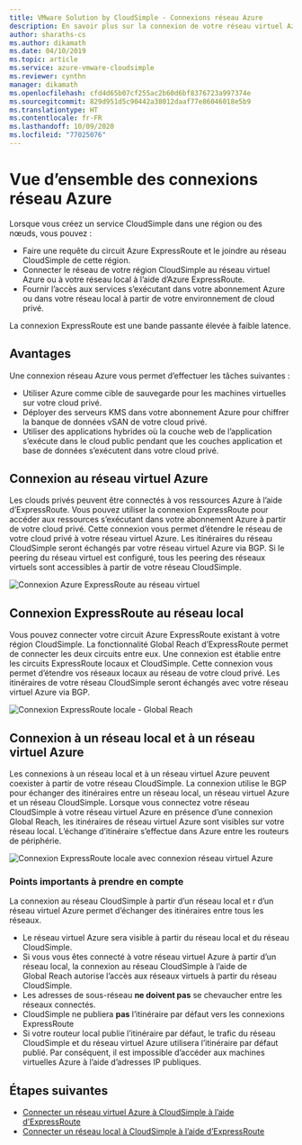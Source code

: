 ```yaml
---
title: VMware Solution by CloudSimple - Connexions réseau Azure
description: En savoir plus sur la connexion de votre réseau virtuel Azure au réseau de votre région CloudSimple
author: sharaths-cs
ms.author: dikamath
ms.date: 04/10/2019
ms.topic: article
ms.service: azure-vmware-cloudsimple
ms.reviewer: cynthn
manager: dikamath
ms.openlocfilehash: cfd4d65b07cf255ac2b60d6bf8376723a997374e
ms.sourcegitcommit: 829d951d5c90442a38012daaf77e86046018e5b9
ms.translationtype: HT
ms.contentlocale: fr-FR
ms.lasthandoff: 10/09/2020
ms.locfileid: "77025076"
---
```

# <a name="azure-network-connections-overview"></a>Vue d’ensemble des connexions réseau Azure

Lorsque vous créez un service CloudSimple dans une région ou des nœuds, vous pouvez :

* Faire une requête du circuit Azure ExpressRoute et le joindre au réseau CloudSimple de cette région.
* Connecter le réseau de votre région CloudSimple au réseau virtuel Azure ou à votre réseau local à l’aide d’Azure ExpressRoute.
* Fournir l’accès aux services s’exécutant dans votre abonnement Azure ou dans votre réseau local à partir de votre environnement de cloud privé.

La connexion ExpressRoute est une bande passante élevée à faible latence.

## <a name="benefits"></a>Avantages

Une connexion réseau Azure vous permet d’effectuer les tâches suivantes :

* Utiliser Azure comme cible de sauvegarde pour les machines virtuelles sur votre cloud privé.
* Déployer des serveurs KMS dans votre abonnement Azure pour chiffrer la banque de données vSAN de votre cloud privé.
* Utiliser des applications hybrides où la couche web de l’application s’exécute dans le cloud public pendant que les couches application et base de données s’exécutent dans votre cloud privé.

## <a name="azure-virtual-network-connection"></a>Connexion au réseau virtuel Azure

Les clouds privés peuvent être connectés à vos ressources Azure à l’aide d’ExpressRoute.  Vous pouvez utiliser la connexion ExpressRoute pour accéder aux ressources s’exécutant dans votre abonnement Azure à partir de votre cloud privé.  Cette connexion vous permet d’étendre le réseau de votre cloud privé à votre réseau virtuel Azure.  Les itinéraires du réseau CloudSimple seront échangés par votre réseau virtuel Azure via BGP.  Si le peering du réseau virtuel est configuré, tous les peering des réseaux virtuels sont accessibles à partir de votre réseau CloudSimple.

![Connexion Azure ExpressRoute au réseau virtuel](media/cloudsimple-azure-network-connection.png)

## <a name="expressroute-connection-to-on-premises-network"></a>Connexion ExpressRoute au réseau local

Vous pouvez connecter votre circuit Azure ExpressRoute existant à votre région CloudSimple. La fonctionnalité Global Reach d’ExpressRoute permet de connecter les deux circuits entre eux.  Une connexion est établie entre les circuits ExpressRoute locaux et CloudSimple.  Cette connexion vous permet d’étendre vos réseaux locaux au réseau de votre cloud privé. Les itinéraires de votre réseau CloudSimple seront échangés avec votre réseau virtuel Azure via BGP.

![Connexion ExpressRoute locale - Global Reach](media/cloudsimple-global-reach-connection.png)

## <a name="connection-to-on-premises-network-and-azure-virtual-network"></a>Connexion à un réseau local et à un réseau virtuel Azure

Les connexions à un réseau local et à un réseau virtuel Azure peuvent coexister à partir de votre réseau CloudSimple.  La connexion utilise le BGP pour échanger des itinéraires entre un réseau local, un réseau virtuel Azure et un réseau CloudSimple.  Lorsque vous connectez votre réseau CloudSimple à votre réseau virtuel Azure en présence d’une connexion Global Reach, les itinéraires de réseau virtuel Azure sont visibles sur votre réseau local.  L’échange d’itinéraire s’effectue dans Azure entre les routeurs de périphérie.

![Connexion ExpressRoute locale avec connexion réseau virtuel Azure](media/cloudsimple-global-reach-and-vnet-connection.png)

### <a name="important-considerations"></a>Points importants à prendre en compte

La connexion au réseau CloudSimple à partir d’un réseau local et r d’un réseau virtuel Azure permet d’échanger des itinéraires entre tous les réseaux.

* Le réseau virtuel Azure sera visible à partir du réseau local et du réseau CloudSimple.
* Si vous vous êtes connecté à votre réseau virtuel Azure à partir d’un réseau local, la connexion au réseau CloudSimple à l’aide de Global Reach autorise l’accès aux réseaux virtuels à partir du réseau CloudSimple.
* Les adresses de sous-réseau **ne doivent pas** se chevaucher entre les réseaux connectés.
* CloudSimple ne publiera **pas** l’itinéraire par défaut vers les connexions ExpressRoute
* Si votre routeur local publie l’itinéraire par défaut, le trafic du réseau CloudSimple et du réseau virtuel Azure utilisera l’itinéraire par défaut publié.  Par conséquent, il est impossible d’accéder aux machines virtuelles Azure à l’aide d’adresses IP publiques.

## <a name="next-steps"></a>Étapes suivantes

* [Connecter un réseau virtuel Azure à CloudSimple à l’aide d’ExpressRoute](virtual-network-connection.md)
* [Connecter un réseau local à CloudSimple à l’aide d’ExpressRoute](on-premises-connection.md)
